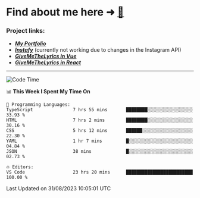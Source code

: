 # Find about me here ➜ [🧑](https://pauabella.dev)

### Project links:
- ***[My Portfolio](https://pauabella.dev)***
- ***[Instafy](https://instafy.me)*** (currently not working due to changes in the Instagram API)
- ***[GiveMeTheLyrics in Vue](https://lyrics.pauabella.dev)***
- ***[GiveMeTheLyrics in React](https://pauabella.dev/GiveMeTheLyrics)***

---
<!--START_SECTION:waka-->
![Code Time](http://img.shields.io/badge/Code%20Time-2%2C405%20hrs%2039%20mins-blue)

📊 **This Week I Spent My Time On** 

```text
💬 Programming Languages: 
TypeScript               7 hrs 55 mins       ████████░░░░░░░░░░░░░░░░░   33.93 % 
HTML                     7 hrs 2 mins        ████████░░░░░░░░░░░░░░░░░   30.16 % 
CSS                      5 hrs 12 mins       ██████░░░░░░░░░░░░░░░░░░░   22.30 % 
YAML                     1 hr 7 mins         █░░░░░░░░░░░░░░░░░░░░░░░░   04.84 % 
JSON                     38 mins             █░░░░░░░░░░░░░░░░░░░░░░░░   02.73 % 

🔥 Editors: 
VS Code                  23 hrs 20 mins      █████████████████████████   100.00 % 
```


 Last Updated on 31/08/2023 10:05:01 UTC
<!--END_SECTION:waka-->
